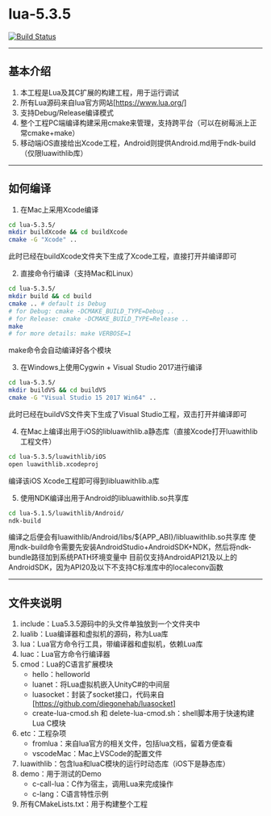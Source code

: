 # lua-5.3.5

[![Build Status](https://travis-ci.com/zhyingkun/lua-5.3.5.svg)](https://travis-ci.com/zhyingkun/lua-5.3.5)

----

## 基本介绍

1. 本工程是Lua及其C扩展的构建工程，用于运行调试
2. 所有Lua源码来自lua官方网站[https://www.lua.org/]
3. 支持Debug/Release编译模式
4. 整个工程PC端编译构建采用cmake来管理，支持跨平台（可以在树莓派上正常cmake+make）
5. 移动端iOS直接给出Xcode工程，Android则提供Android.md用于ndk-build（仅限luawithlib库）

----

## 如何编译

1. 在Mac上采用Xcode编译
```bash
cd lua-5.3.5/
mkdir buildXcode && cd buildXcode
cmake -G "Xcode" ..
```
此时已经在buildXcode文件夹下生成了Xcode工程，直接打开并编译即可

2. 直接命令行编译（支持Mac和Linux）
```bash
cd lua-5.3.5/
mkdir build && cd build
cmake .. # default is Debug
# for Debug: cmake -DCMAKE_BUILD_TYPE=Debug ..
# for Release: cmake -DCMAKE_BUILD_TYPE=Release ..
make
# for more details: make VERBOSE=1 
```
make命令会自动编译好各个模块

3. 在Windows上使用Cygwin + Visual Studio 2017进行编译
```bash
cd lua-5.3.5/
mkdir buildVS && cd buildVS
cmake -G "Visual Studio 15 2017 Win64" ..
```
此时已经在buildVS文件夹下生成了Visual Studio工程，双击打开并编译即可

4. 在Mac上编译出用于iOS的libluawithlib.a静态库（直接Xcode打开luawithlib工程文件）
```bash
cd lua-5.3.5/luawithlib/iOS
open luawithlib.xcodeproj
```
编译该iOS Xcode工程即可得到libluawithlib.a库

5. 使用NDK编译出用于Android的libluawithlib.so共享库
```bash
cd lua-5.1.5/luawithlib/Android/
ndk-build
```
编译之后便会有luawithlib/Android/libs/${APP_ABI}/libluawithlib.so共享库
使用ndk-build命令需要先安装AndroidStudio+AndroidSDK+NDK，然后将ndk-bundle路径加到系统PATH环境变量中
目前仅支持AndroidAPI21及以上的AndroidSDK，因为API20及以下不支持C标准库中的localeconv函数

----

## 文件夹说明

1. include：Lua5.3.5源码中的头文件单独放到一个文件夹中
2. lualib：Lua编译器和虚拟机的源码，称为Lua库
3. lua：Lua官方命令行工具，带编译器和虚拟机，依赖Lua库
4. luac：Lua官方命令行编译器
5. cmod：Lua的C语言扩展模块
	+ hello：helloworld
	+ luanet：将Lua虚拟机嵌入UnityC#的中间层
	+ luasocket：封装了socket接口，代码来自[https://github.com/diegonehab/luasocket]
	+ create-lua-cmod.sh 和 delete-lua-cmod.sh：shell脚本用于快速构建Lua C模块
6. etc：工程杂项
	+ fromlua：来自lua官方的相关文件，包括lua文档，留着方便查看
	+ vscodeMac：Mac上VSCode的配置文件
7. luawithlib：包含lua和luaC模块的运行时动态库（iOS下是静态库）
8. demo：用于测试的Demo
	+ c-call-lua：C作为宿主，调用Lua来完成操作
	+ c-lang：C语言特性示例
9. 所有CMakeLists.txt：用于构建整个工程
